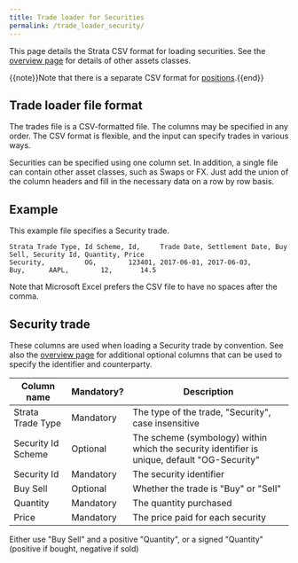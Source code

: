 ```yaml
---
title: Trade loader for Securities
permalink: /trade_loader_security/
---
```


This page details the Strata CSV format for loading securities.
See the [overview page]({{site.baseurl}}/trade_loader) for details of other assets classes.

{{note}}Note that there is a separate CSV format for [positions]({{site.baseurl}}/position_loader/).{{end}}


## Trade loader file format

The trades file is a CSV-formatted file.
The columns may be specified in any order.
The CSV format is flexible, and the input can specify trades in various ways.

Securities can be specified using one column set.
In addition, a single file can contain other asset classes, such as Swaps or FX.
Just add the union of the column headers and fill in the necessary data on a row by row basis.


## Example

This example file specifies a Security trade.

```
Strata Trade Type, Id Scheme, Id,     Trade Date, Settlement Date, Buy Sell, Security Id, Quantity, Price
Security,          OG,        123401, 2017-06-01, 2017-06-03,      Buy,      AAPL,        12,       14.5
```

Note that Microsoft Excel prefers the CSV file to have no spaces after the comma.


## Security trade

These columns are used when loading a Security trade by convention.
See also the [overview page]({{site.baseurl}}/trade_loader) for additional optional columns that can be used
to specify the identifier and counterparty.

| Column name           | Mandatory?  | Description |
|-----------------------|-------------|-------------|
| Strata Trade Type     | Mandatory   | The type of the trade, "Security", case insensitive |
| Security Id Scheme    | Optional    | The scheme (symbology) within which the security identifier is unique, default "OG-Security" |
| Security Id           | Mandatory   | The security identifier |
| Buy Sell              | Optional    | Whether the trade is "Buy" or "Sell" |
| Quantity              | Mandatory   | The quantity purchased |
| Price                 | Mandatory   | The price paid for each security |

Either use "Buy Sell" and a positive "Quantity", or a signed "Quantity" (positive if bought, negative if sold)
